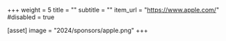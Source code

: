 +++
weight = 5
title = ""
subtitle = ""
item_url = "https://www.apple.com/"
#disabled = true

[asset]
  image = "2024/sponsors/apple.png"
+++